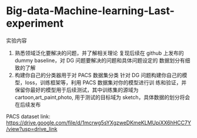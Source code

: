 # Big-data-Machine-learning-Last-experiment

实验内容
1. 熟悉领域泛化要解决的问题，并了解相关理论
复现后续在 github 上发布的 dummy baseline，对 DG 问题要解决的问题和具体问题设定的
数据划分有细致的了解
2. 构建你自己的分类器用于对 PACS 数据集分类
针对 DG 问题构建你自己的模型，loss，训练框架等，利用 PACS 数据集对你的模型进行训
练和验证，并保留你最好的模型用于后续测试，其中训练集的源域为 cartoon,art_paint,photo,
用于测试的目标域为 sketch，具体数据的划分将会在后续发布

PACS dataset link: https://drive.google.com/file/d/1mcrwg5sYXgzweDKmeKLMUpiXX6hHCC7Y/view?usp=drive_link
